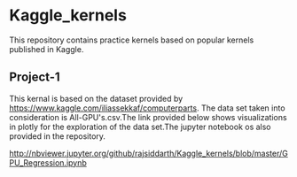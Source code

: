 # Kaggle_kernels

This repository contains practice kernels based on popular kernels published in Kaggle.  

## Project-1  
  
  This kernal is based on the dataset provided by https://www.kaggle.com/iliassekkaf/computerparts. The data set taken into consideration is All-GPU's.csv.The link provided below shows visualizations in plotly for the exploration of the data set.The jupyter notebook os also provided in the repository.
  
http://nbviewer.jupyter.org/github/rajsiddarth/Kaggle_kernels/blob/master/GPU_Regression.ipynb

